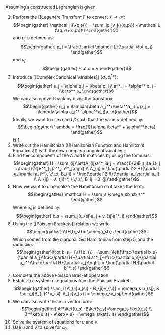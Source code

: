 Assuming a constructed Lagrangian is given.

1) Perform the [[Legendre Transform]] to convert $\mathcal L \to \mathcal H$: $$\begin{gather} \mathcal H(\{q,p\}) = \sum_jp_jv_j(\{q,p\}) - \mathcal L (\{q,v(\{q,p\})\})\end{gather}$$ and $p_j$ is defined as: $$\begin{gather} p_j = \frac{\partial \mathcal L}{\partial \dot q_j} \end{gather}$$ and $v_j$: $$\begin{gather} \dot q = v \end{gather}$$
2) Introduce [[Complex Canonical Variables]] $\{a_j, a^*_j*\}$: $$\begin{gather} a_j = \alpha q_j + i\beta p_j \\ a^*_j = \alpha^* q_j - i\beta^* p_j\end{gather}$$ We can also convert back by using the transform: $$\begin{gather} q_j = \lambda(\beta a_j^*+\beta^*a_j) \\ p_j = i\lambda(\alpha a_j^*-\alpha^*a_j)\end{gather}$$ Ideally, we want to use $\alpha$ and $\beta$ such that the value $\lambda$ defined by: $$\begin{gather} \lambda = \frac{1}{\alpha \beta^* + \alpha^*\beta} \end{gather}$$ is 1. 
3) Write out the Hamiltonian ([[Hamiltonian Function and Hamilton's Equations]]) with the new complex canonical variables. 
4) Find the components of the $A$ and $B$ matrices by using the formulas: $$\begin{gather} H = \sum_{ij}\left(A_{ij}a^*_ia_j + \frac{1}{2}B_{ij}a_ia_j +\frac{1}{2}B^*_{ij}a^*_ia^*_j\right) \\ A_{ij} = \frac{\partial^2  H}{\partial a_i\partial a_j^*}, \;\;\;\; B_{ij} = \frac{\partial^2 H}{\partial a_i\partial a_j} \\ A_{ij} = A_{ji}^*, \;\;\;\;\; B_ij = B_{ji}\end{gather}$$
5) Now we want to diagonalize the Hamiltonian so it takes the form: $$\begin{gather} \mathcal H = \sum_s \omega_sb_sb_s^* \end{gather}$$ Where $b_s$ is defined by:  $$\begin{gather} b_s = \sum_j(u_{sj}a_j + v_{sj}a^*_j) \end{gather}$$ 
6) Using the [[Poisson Brackets]] relation we write: $$\begin{gather} i\{H,b_s\} = \omega_sb_s \end{gather}$$ Which comes from the diagonalized Hamiltonian from step 5, and the definition: $$\begin{gather}i\dot b_s = i\{H,b_s\} = \sum_j\left[\frac{\partial b_s}{\partial a_j}\frac{\partial H}{\partial a^*_j}-\frac{\partial b_s}{\partial a_j^*}\frac{\partial H}{\partial a_j}\right] = \frac{\partial H}{\partial b^*_s} \end{gather}$$
7) Complete the above Poisson Bracket operation
8) Establish a system of equations from the Poisson Bracket: $$\begin{gather} \sum_i [A_{ij}u_{si} - B_{ji}v_{si}] = \omega_s u_{sj}, & \sum_i[B_{ji}^*u_{si}-A_{ji}v_{si}] = \omega_sv_{sj}\end{gather}$$
9) We can also write these in vector form: $$\begin{gather} A^*\ket{u_s} -B\ket{v_s}=\omega_s \ket{u_s} \\ B^*\ket{u_s} - A\ket{v_s} = \omega_s\ket{v_s} \end{gather}$$
10) Solve the system of equations for $u$ and $v$. 
11) Use $u$ and $v$ to solve for $\omega_s$